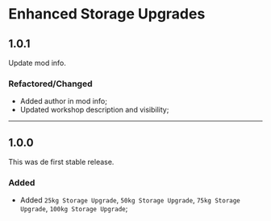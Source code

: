 # Enhanced Storage Upgrades

## 1.0.1

Update mod info.


### Refactored/Changed

- Added author in mod info;
- Updated workshop description and visibility;


---


## 1.0.0

This was de first stable release.


### Added

- Added `25kg Storage Upgrade`, `50kg Storage Upgrade`, `75kg Storage Upgrade`, `100kg Storage Upgrade`;

